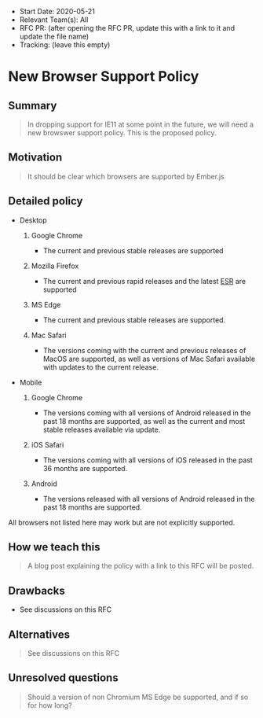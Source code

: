 - Start Date: 2020-05-21
- Relevant Team(s): All
- RFC PR: (after opening the RFC PR, update this with a link to it and update the file name)
- Tracking: (leave this empty)

# New Browser Support Policy

## Summary

> In dropping support for IE11 at some point in the future, we will need a new
browswer support policy. This is the proposed policy.

## Motivation

> It should be clear which browsers are supported by Ember.js

## Detailed policy

- Desktop

    1. Google Chrome

        - The current and previous stable releases are supported

    2. Mozilla Firefox

        - The current and previous rapid releases and the latest [ESR](https://support.mozilla.org/en-US/kb/choosing-firefox-update-channel) are supported

    3. MS Edge

        - The current and previous stable releases are supported.

    4. Mac Safari

        - The versions coming with the current and previous releases of MacOS are supported, as well as versions of Mac Safari available with updates to the current release.

- Mobile

    1. Google Chrome

        - The versions coming with all versions of Android released in the past 18 months are supported, as well as the current and most stable releases available via update.

    2. iOS Safari

        - The versions coming with all versions of iOS released in the past 36 months are supported.

    3. Android

        - The versions released with all versions of Android released in the past 18 months are supported.

All browsers not listed here may work but are not explicitly supported.

## How we teach this

> A blog post explaining the policy with a link to this RFC will be posted.

## Drawbacks

- See discussions on this RFC

## Alternatives

> See discussions on this RFC

## Unresolved questions

> Should a version of non Chromium MS Edge be supported, and if so for how long?
